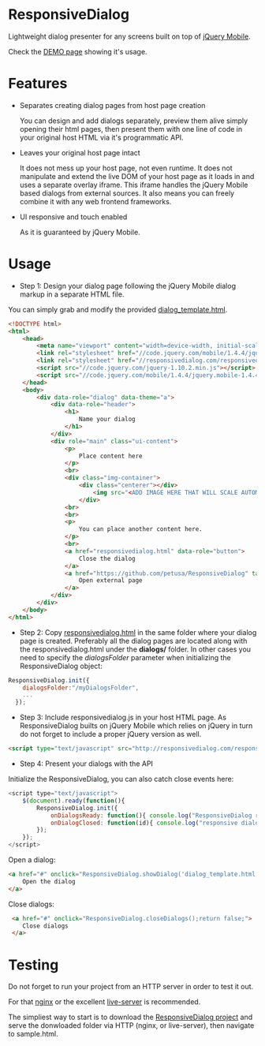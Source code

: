 # ResponsiveDialog
Lightweight dialog presenter for any screens built on top of [jQuery Mobile](http://jquerymobile.com/).

Check the [DEMO page](http://www.responsivedialog.com) showing it's usage.

# Features

- Separates creating dialog pages from host page creation

  You can design and add dialogs separately, preview them alive simply opening their html pages, then present them with one line of code in your original host HTML via it's programmatic API.

- Leaves your original host page intact

  It does not mess up your host page, not even runtime. It does not manipulate and extend the live DOM of your host page as it loads in and uses a separate overlay iframe. This iframe handles the jQuery Mobile based dialogs from external sources. It also means you can freely combine it with any web frontend frameworks.

- UI responsive and touch enabled

  As it is guaranteed by jQuery Mobile.

# Usage

- Step 1: Design your dialog page following the jQuery Mobile dialog markup in a separate HTML file.

You can simply grab and modify the provided [dialog_template.html](dialogs/dialog_template.html).

```html
<!DOCTYPE html>
<html>
    <head>
        <meta name="viewport" content="width=device-width, initial-scale=1">
        <link rel="stylesheet" href="//code.jquery.com/mobile/1.4.4/jquery.mobile-1.4.4.min.css" />
        <link rel="stylesheet" href="//responsivedialog.com/responsivedialog.css" />
        <script src="//code.jquery.com/jquery-1.10.2.min.js"></script>
        <script src="//code.jquery.com/mobile/1.4.4/jquery.mobile-1.4.4.min.js"></script>
    </head>
    <body>
        <div data-role="dialog" data-theme="a">
            <div data-role="header">
                <h1>
                    Name your dialog
                </h1>
            </div>
            <div role="main" class="ui-content">
                <p>
                    Place content here
                </p>
                <br>
                <div class="img-container">
                    <div class="centerer"></div>
                        <img src="<ADD IMAGE HERE THAT WILL SCALE AUTOMATICALLY>" alt="Your scalable image." />
                    </div>
                <br>
                <br>
                <p>
                    You can place another content here.
                </p>
                <br>
                <a href="responsivedialog.html" data-role="button">
                    Close the dialog
                </a>
                <a href="https://github.com/petusa/ResponsiveDialog" target="_blank" data-role="button">
                    Open external page
                </a>
            </div>
        </div>
    </body>
</html>
```

- Step 2: Copy [responsivedialog.html](dialogs/responsivedialog.html) in the same folder where your dialog page is created. Preferably all the dialog pages are located along with the responsivedialog.html under the **dialogs/** folder. In other cases you need to specify the *dialogsFolder* parameter when initializing the ResponsiveDialog object:
```javascript
ResponsiveDialog.init({ 
    dialogsFolder:"/myDialogsFolder", 
    ... 
  });
```

- Step 3: Include responsivedialog.js in your host HTML page. As ResponsiveDialog builts on jQuery Mobile which relies on jQuery in turn do not forget to include a proper jQuery version as well.
```html
<script type="text/javascript" src="http://responsivedialog.com/responsivedialog.js"></script>
```

- Step 4: Present your dialogs with the API

Initialize the ResponsiveDialog, you can also catch close events here:
```javascript
<script type="text/javascript">
    $(document).ready(function(){
        ResponsiveDialog.init({
            onDialogsReady: function(){ console.log("ResponsiveDialog ready"); },
            onDialogClosed: function(id){ console.log("responsive dialog with id '" + id + "' closed"); }
        });
    });
</script>
```

Open a dialog:
```html
<a href="#" onclick="ResponsiveDialog.showDialog('dialog_template.html');return false;">
    Open the dialog
</a>
```

Close dialogs:
```html
 <a href="#" onclick="ResponsiveDialog.closeDialogs();return false;">
    Close dialogs
 </a>
```

# Testing

Do not forget to run your project from an HTTP server in order to test it out.

For that [nginx](http://nginx.org/) or the excellent [live-server](https://github.com/tapio/live-server) is recommended.

The simpliest way to start is to download the [ResponsiveDialog project](https://github.com/petusa/ResponsiveDialog/archive/master.zip) and serve the donwloaded folder via HTTP (nginx, or live-server), then navigate to sample.html.
